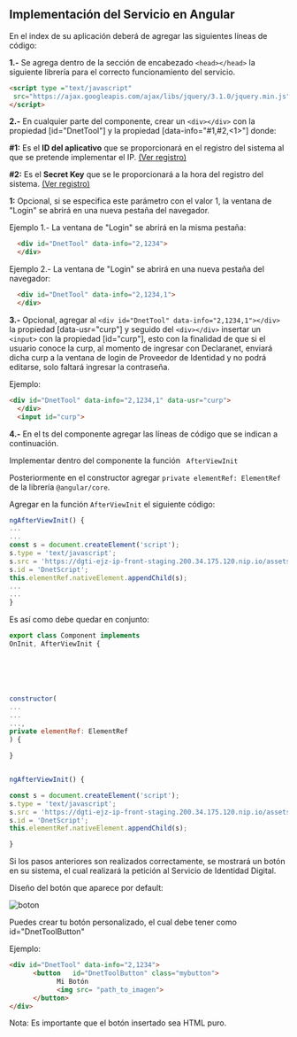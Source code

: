 ## Implementación del Servicio en Angular

En el index de su aplicación deberá de agregar las siguientes líneas de código:

**1.-** Se agrega dentro de la sección de encabezado ``<head></head>`` la siguiente librería para el correcto funcionamiento  del servicio.

```html
<script type ="text/javascript" 
 src="https://ajax.googleapis.com/ajax/libs/jquery/3.1.0/jquery.min.js">
</script>

```

**2.-** En cualquier parte del componente, crear un ``<div></div>`` con la propiedad [id="DnetTool"] y la propiedad [data-info="#1,#2,<1>"] donde:

**#1:** Es el **ID del aplicativo** que se proporcionará en el registro del sistema al que se pretende implementar el IP. [(Ver registro)](http://dgti.doc.funcionpublica.gob.mx/ejz/ip-front/registro/)

**#2:** Es el **Secret Key** que se le proporcionará a la hora del registro del sistema. [(Ver registro)](http://dgti.doc.funcionpublica.gob.mx/ejz/ip-front/registro/)

**1:** <span class ="projo">Opcional</span>, si se especifica este parámetro con el valor 1, la ventana de "Login" se abrirá en una nueva pestaña del navegador.

Ejemplo 1.- La ventana de "Login" se abrirá en la misma pestaña:

~~~html
  <div id="DnetTool" data-info="2,1234">
  </div>
~~~

Ejemplo 2.- La ventana de "Login" se abrirá en una nueva pestaña del navegador:

~~~html
  <div id="DnetTool" data-info="2,1234,1">
  </div>
~~~

**3.-** <span class ="projo">Opcional</span>, agregar al ``<div id="DnetTool" data-info="2,1234,1"></div>`` la propiedad [data-usr="curp"] y seguido del ``<div></div>`` insertar un ``<input>`` con la propiedad [id="curp"], esto con la finalidad de que si el usuario conoce la curp, al momento de ingresar con Declaranet, enviará dicha curp a la ventana de login de Proveedor de Identidad y no podrá editarse, solo faltará ingresar la contraseña.

Ejemplo:

```html
<div id="DnetTool" data-info="2,1234,1" data-usr="curp">
  </div>
  <input id="curp">
```

**4.-** En el ts del componente agregar las líneas de código que se indican a continuación.

Implementar dentro del componente la función `` AfterViewInit``

Posteriormente en el constructor agregar `` private elementRef: ElementRef `` de la librería ``@angular/core``. 

Agregar en la función ``AfterViewInit`` el siguiente código:
```js
ngAfterViewInit() {
...
...
const s = document.createElement('script');
s.type = 'text/javascript';
s.src = 'https://dgti-ejz-ip-front-staging.200.34.175.120.nip.io/assets/plugin/DnetTool.js';
s.id = 'DnetScript';
this.elementRef.nativeElement.appendChild(s);
...
...
}
```
Es así como debe quedar en conjunto: 

```js
export class Component implements
OnInit, AfterViewInit {






constructor(
...
...
...,
private elementRef: ElementRef
) {

}


ngAfterViewInit() {

const s = document.createElement('script');
s.type = 'text/javascript';
s.src = 'https://dgti-ejz-ip-front-staging.200.34.175.120.nip.io/assets/plugin/DnetTool.js';
s.id = 'DnetScript';
this.elementRef.nativeElement.appendChild(s);

}

```
Si los pasos anteriores son realizados correctamente, se mostrará un botón en su sistema, el cual realizará la petición al Servicio de Identidad Digital.

Diseño del botón que aparece por default:

![boton](https://gitlab.funcionpublica.gob.mx/dgti/ejz/ip-front/raw/docs/docs/img/boton.PNG)

Puedes crear tu botón personalizado, el cual debe tener como id="DnetToolButton"

Ejemplo:

```html
<div id="DnetTool" data-info="2,1234">
      <button   id="DnetToolButton" class="mybutton">
            Mi Botón
            <img src= "path_to_imagen">
      </button>
</div>
```

<span class="nota">Nota</span>: Es importante que el botón insertado sea HTML puro. 
